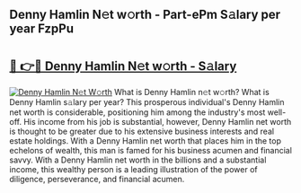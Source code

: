 ## Denny Hamlin N𝚎t w𝚘rth - Part-ePm S𝚊lary per year FzpPu

# <h2><a href="http://gc2pg0.nevu.top/?p=Denny+Hamlin">🔗 👉🔴 Denny Hamlin N𝚎t w𝚘rth - S𝚊lary</a></h2>

[![Denny Hamlin N𝚎t W𝚘rth](https://i.imgur.com/Oavwk0R.jpeg)](http://gc2pg0.nevu.top/?p=Denny+Hamlin)
What is Denny Hamlin n𝚎t w𝚘rth? What is Denny Hamlin s𝚊lary per year?
This prosperous individual's Denny Hamlin net worth is considerable, positioning him among the industry's most well-off. His income from his job is substantial, however, Denny Hamlin net worth is thought to be greater due to his extensive business interests and real estate holdings. With a Denny Hamlin net worth that places him in the top echelons of wealth, this man is famed for his business acumen and financial savvy. With a Denny Hamlin net worth in the billions and a substantial income, this wealthy person is a leading illustration of the power of diligence, perseverance, and financial acumen.
